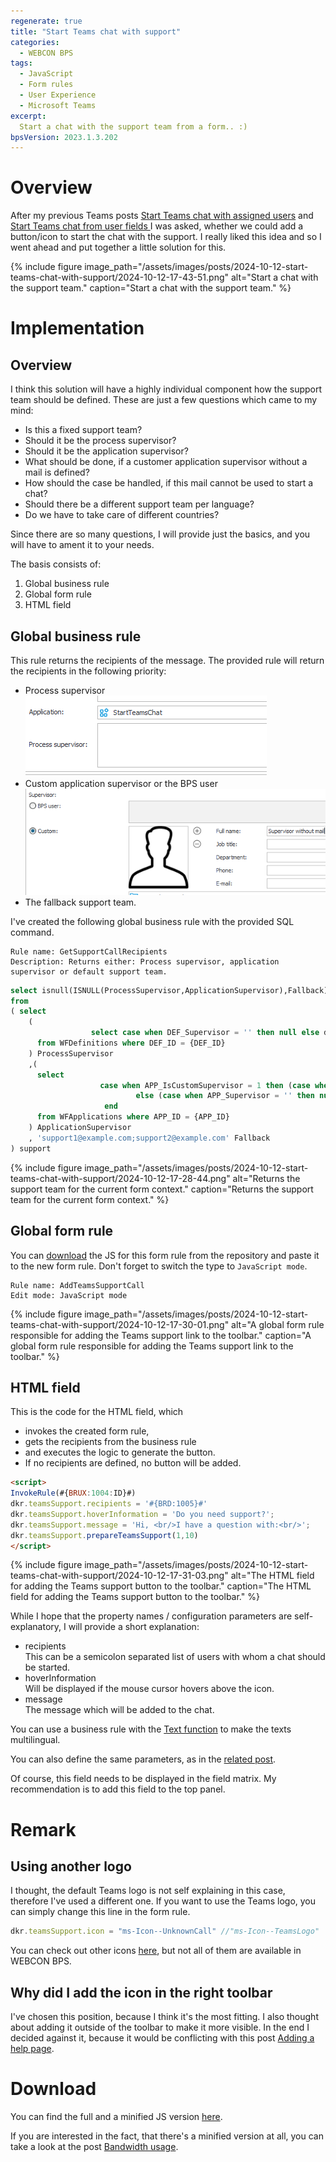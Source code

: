 ```yaml
---
regenerate: true
title: "Start Teams chat with support"
categories:
  - WEBCON BPS 
tags:  
  - JavaScript
  - Form rules
  - User Experience
  - Microsoft Teams
excerpt:
  Start a chat with the support team from a form.. :)
bpsVersion: 2023.1.3.202
---
```


# Overview
After my previous Teams posts [Start Teams chat with assigned users](/posts/2024/start-teams-chat-with-assigned-users) and [
Start Teams chat from user fields ](/posts/2024/start-teams-chat-from-user-fields) I was asked, whether we could add a button/icon to start the chat with the support. I really liked this idea and so I went ahead and put together a little solution for this. 

{% include figure image_path="/assets/images/posts/2024-10-12-start-teams-chat-with-support/2024-10-12-17-43-51.png" alt="Start a chat with the support team." caption="Start a chat with the support team." %}



# Implementation
## Overview
I think this solution will have a highly individual component how the support team should be defined. These are just a few questions which came to my mind:
- Is this a fixed support team?
- Should it be the process supervisor?
- Should it be the application supervisor?
- What should be done, if a customer application supervisor without a mail is defined?
- How should the case be handled, if this mail cannot be used to start a chat?
- Should there be a different support team per language?
- Do we have to take care of different countries?

Since there are so many questions, I will provide just the basics, and you will have to ament it to your needs.

The basis consists of:

1. Global business rule
2. Global form rule
3. HTML field


## Global business rule
This rule returns the recipients of the message. The provided rule will return the recipients in the following priority:
- Process supervisor<br/>
  ![You can define a dedicated process supervisor](/assets/images/posts/2024-10-12-start-teams-chat-with-support/2024-10-12-17-22-46.png)
- Custom application supervisor or the BPS user<br/>
  ![Application supervisor definition](/assets/images/posts/2024-10-12-start-teams-chat-with-support/2024-10-12-17-23-35.png)
- The fallback support team.


I've created the following global business rule with the provided SQL command.

```
Rule name: GetSupportCallRecipients
Description: Returns either: Process supervisor, application supervisor or default support team.

``` 

```sql
select isnull(ISNULL(ProcessSupervisor,ApplicationSupervisor),Fallback) as Recipients
from 
( select
	(
                  select case when DEF_Supervisor = '' then null else dbo.ClearWFElemId(DEF_Supervisor) end
   	  from WFDefinitions where DEF_ID = {DEF_ID}
	) ProcessSupervisor
	,(
   	  select 
                    case when APP_IsCustomSupervisor = 1 then (case when APP_CustomSupervisorMail = '' then null else APP_CustomSupervisorMail end)
                            else (case when APP_Supervisor = '' then null else dbo.ClearWFElemId(APP_Supervisor) end)
                     end 
	  from WFApplications where APP_ID = {APP_ID}
	) ApplicationSupervisor
	, 'support1@example.com;support2@example.com' Fallback
) support
```

{% include figure image_path="/assets/images/posts/2024-10-12-start-teams-chat-with-support/2024-10-12-17-28-44.png" alt="Returns the support team for the current form context." caption="Returns the support team for the current form context." %}


## Global form rule

You can [download](#download) the JS for this form rule from the repository and paste it to the new form rule. Don't forget to switch the type to `JavaScript mode`.

``` 
Rule name: AddTeamsSupportCall
Edit mode: JavaScript mode
```

{% include figure image_path="/assets/images/posts/2024-10-12-start-teams-chat-with-support/2024-10-12-17-30-01.png" alt="A global form rule responsible for adding the Teams support link to the toolbar." caption="A global form rule responsible for adding the Teams support link to the toolbar." %}

## HTML field
This is the code for the HTML field, which
- invokes the created form rule,
- gets the recipients from the business rule
- and executes the logic to generate the button. 
- If no recipients are defined, no button will be added.

```html
<script>
InvokeRule(#{BRUX:1004:ID}#)
dkr.teamsSupport.recipients = '#{BRD:1005}#'
dkr.teamsSupport.hoverInformation = 'Do you need support?';
dkr.teamsSupport.message = 'Hi, <br/>I have a question with:<br/>';
dkr.teamsSupport.prepareTeamsSupport(1,10)
</script>
```


{% include figure image_path="/assets/images/posts/2024-10-12-start-teams-chat-with-support/2024-10-12-17-31-03.png" alt="The HTML field for adding the Teams support button to the toolbar." caption="The HTML field for adding the Teams support button to the toolbar." %}


While I hope that the property names / configuration parameters are self-explanatory, I will provide a short explanation:
- recipients<br/>
  This can be a semicolon separated list of users with whom a chat should be started.
- hoverInformation<br/>
  Will be displayed if the mouse cursor hovers above the icon.
- message <br/>
  The message which will be added to the chat. 
  
You can use a business rule with the [Text function](/posts/2024/translations#business-rule-function-text) to make the texts multilingual.

You can also define the same parameters, as in the [related post](/posts/2024/start-teams-chat-with-assigned-users#configuration-parameters).

Of course, this field needs to be displayed in the field matrix. My recommendation is to add this field to the top panel.

# Remark
## Using another logo
I thought, the default Teams logo is not self explaining in this case, therefore I've used a different one. If you want to use the Teams logo, you can simply change this line in the form rule. 

```js
dkr.teamsSupport.icon = "ms-Icon--UnknownCall" //"ms-Icon--TeamsLogo"
```

You can check out other icons [here](https://uifabricicons.azurewebsites.net/), but not all of them are available in WEBCON BPS.

## Why did I add the icon in the right toolbar
I've chosen this position, because I think it's the most fitting. I also thought about adding it outside of the toolbar to make it more visible. In the end I decided against it, because it would be conflicting with this post [Adding a help page](/posts/2024/adding-a-help-page).


# Download
You can find the full and a minified JS version [here](https://github.com/Daniel-Krueger/webcon_snippets/tree/main/addTeamsSupportCall).

If you are interested in the fact, that there's a minified version at all, you can take a look at the post [Bandwidth usage](/posts/2023/bandwidth-usage).
